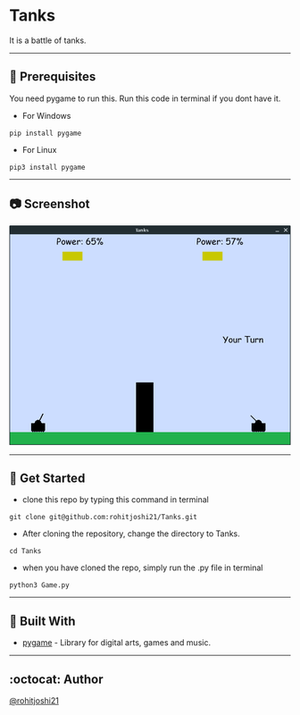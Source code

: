 # Tanks

It is a battle of tanks.

-----

## :crystal_ball: Prerequisites

You need pygame to run this.
Run this code in terminal if you dont have it.
- For Windows
```
pip install pygame
```
- For Linux
```
pip3 install pygame
```

----------

## :camera: Screenshot

![Calc](Assets/ss1.png)

----------

## :floppy_disk: Get Started

- clone this repo by typing this command in terminal
```
git clone git@github.com:rohitjoshi21/Tanks.git
```

- After cloning the repository, change the directory to Tanks.

```
cd Tanks
```

- when you have cloned the repo, simply run the .py file in terminal 

```
python3 Game.py
```
----------

## :hammer: Built With

- [pygame](https://github.com/pygame/) - Library for digital arts, games and music.

----------

## :octocat: Author

[@rohitjoshi21](https://github.com/rohitjoshi21)
